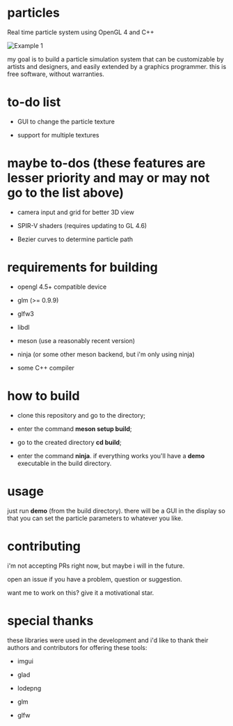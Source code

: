 # particles
Real time particle system using OpenGL 4 and C++

![Example 1](showcase/particle_example1.webp)
 
my goal is to build a particle simulation system that can be customizable by artists and designers, and easily extended by a graphics programmer. this is free software, without warranties.

# to-do list

- GUI to change the particle texture

- support for multiple textures

# maybe to-dos (these features are lesser priority and may or may not go to the list above)

- camera input and grid for better 3D view

- SPIR-V shaders (requires updating to GL 4.6)

- Bezier curves to determine particle path

# requirements for building

- opengl 4.5+ compatible device

- glm (>= 0.9.9)

- glfw3

- libdl

- meson (use a reasonably recent version)

- ninja (or some other meson backend, but i'm only using ninja)

- some C++ compiler

# how to build

- clone this repository and go to the directory;

- enter the command **meson setup build**;

- go to the created directory **cd build**;

- enter the command **ninja**. if everything works you'll have a **demo** executable in the build directory.

# usage

just run **demo** (from the build directory). there will be a GUI in the display so that you can set the particle parameters to whatever you like.

# contributing

i'm not accepting PRs right now, but maybe i will in the future.

open an issue if you have a problem, question or suggestion.

want me to work on this? give it a motivational star.

# special thanks

these libraries were used in the development and i'd like to thank their authors and contributors for offering these tools:

- imgui

- glad

- lodepng

- glm

- glfw
